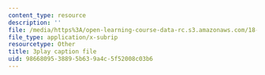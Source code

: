 ```yaml
---
content_type: resource
description: ''
file: /media/https%3A/open-learning-course-data-rc.s3.amazonaws.com/18-06sc-linear-algebra-fall-2011/9866809538895b639a4c5f52008c03b6_AmQcoopBUTk.vtt
file_type: application/x-subrip
resourcetype: Other
title: 3play caption file
uid: 98668095-3889-5b63-9a4c-5f52008c03b6
---
```

